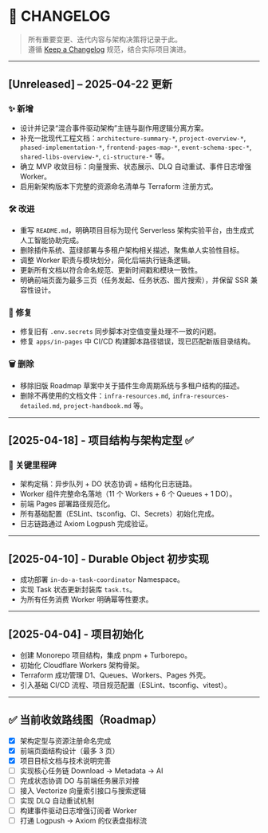 # 📜 CHANGELOG

> 所有重要变更、迭代内容与架构决策将记录于此。  
> 遵循 [Keep a Changelog](https://keepachangelog.com/) 规范，结合实际项目演进。

---

## [Unreleased] – 2025-04-22 更新

### ✨ 新增
- 设计并记录“混合事件驱动架构”主链与副作用逻辑分离方案。
- 补充一批现代工程文档：`architecture-summary-*`, `project-overview-*`, `phased-implementation-*`, `frontend-pages-map-*`, `event-schema-spec-*`, `shared-libs-overview-*`, `ci-structure-*` 等。
- 确立 MVP 收敛目标：向量搜索、状态展示、DLQ 自动重试、事件日志增强 Worker。
- 启用新架构版本下完整的资源命名清单与 Terraform 注册方式。

### 🛠 改进
- 重写 `README.md`，明确项目目标为现代 Serverless 架构实验平台，由生成式人工智能协助完成。
- 删除插件系统、蓝绿部署与多租户架构相关描述，聚焦单人实验性目标。
- 调整 Worker 职责与模块划分，简化后端执行链条逻辑。
- 更新所有文档以符合命名规范、更新时间戳和模块一致性。
- 明确前端页面为最多三页（任务发起、任务状态、图片搜索），并保留 SSR 兼容性设计。

### 🐛 修复
- 修复旧有 `.env.secrets` 同步脚本对空值变量处理不一致的问题。
- 修复 `apps/in-pages` 中 CI/CD 构建脚本路径错误，现已匹配新版目录结构。

### 🗑️ 删除
- 移除旧版 Roadmap 草案中关于插件生命周期系统与多租户结构的描述。
- 删除不再使用的文档文件：`infra-resources.md`, `infra-resources-detailed.md`, `project-handbook.md` 等。

---

## [2025-04-18] - 项目结构与架构定型 ✅

### 📌 关键里程碑
- 架构定稿：异步队列 + DO 状态协调 + 结构化日志链路。
- Worker 组件完整命名落地（11 个 Workers + 6 个 Queues + 1 DO）。
- 前端 Pages 部署路径规范化。
- 所有基础配置（ESLint、tsconfig、CI、Secrets）初始化完成。
- 日志链路通过 Axiom Logpush 完成验证。

---

## [2025-04-10] - Durable Object 初步实现

- 成功部署 `in-do-a-task-coordinator` Namespace。
- 实现 Task 状态更新封装库 `task.ts`。
- 为所有任务消费 Worker 明确幂等性要求。

---

## [2025-04-04] - 项目初始化

- 创建 Monorepo 项目结构，集成 pnpm + Turborepo。
- 初始化 Cloudflare Workers 架构骨架。
- Terraform 成功管理 D1、Queues、Workers、Pages 外壳。
- 引入基础 CI/CD 流程、项目规范配置（ESLint、tsconfig、vitest）。

---

## ✅ 当前收敛路线图（Roadmap）

- [x] 架构定型与资源注册命名完成
- [x] 前端页面结构设计（最多 3 页）
- [x] 项目目标文档与技术说明完善
- [ ] 实现核心任务链 Download → Metadata → AI
- [ ] 完成状态协调 DO 与前端任务展示对接
- [ ] 接入 Vectorize 向量索引接口与搜索逻辑
- [ ] 实现 DLQ 自动重试机制
- [ ] 构建事件驱动日志增强订阅者 Worker
- [ ] 打通 Logpush → Axiom 的仪表盘指标流
